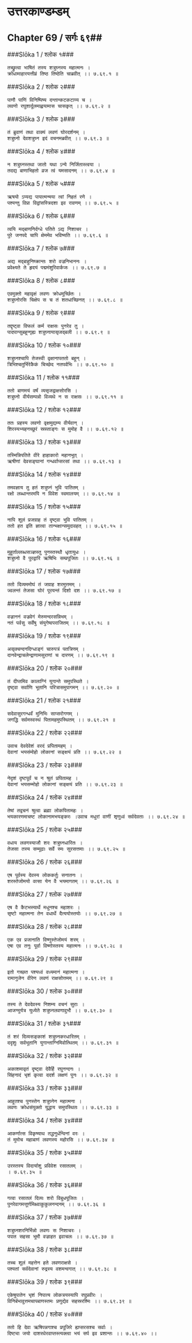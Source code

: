 उत्तरकाण्डम्डम्
===============================


## Chapter 69  / सर्गः ६९##


###Slōka 1 / श्लोक १###


    तच्छ्रुत्वा भाषितं तस्य शत्रुघ्नस्य महात्मनः ।
    क्रोधामाहारयत्तीव्रं तिष्ठ तिष्ठेति चाब्रवीत् ।। ७.६९.१ ॥


###Slōka 2 / श्लोक २###


    पाणौ पाणिं विनिष्पिष्य दन्तान्कटकटाय्य च ।
    लवणो रघुशार्दूलमाह्वयामास चासकृत् ।। ७.६९.२ ॥


###Slōka 3 / श्लोक ३###


    तं ब्रुवाणं तथा वाक्यं लवणं घोरदर्शनम् ।
    शत्रुघ्नो देवशत्रुघ्न इदं वचनमब्रवीत् ।। ७.६९.३ ॥


###Slōka 4 / श्लोक ४###


    न शत्रुघ्नस्तथा जातो यथा ऽन्ये निर्जितास्त्वया ।
    तदद्य बाणाभिहतो व्रज त्वं यमसादनम् ।। ७.६९.४ ॥


###Slōka 5 / श्लोक ५###


    ऋषयो ऽप्यद्य पापात्मन्मया त्वां निहतं रणे ।
    पश्यन्तु विप्रा विद्वांसस्त्रिदशा इव रावणम् ।। ७.६९.५ ॥


###Slōka 6 / श्लोक ६###


    त्वयि मद्बाणनिर्दग्धे पतिते ऽद्य निशाचर ।
    पुरे जनपदे चापि क्षेममेव भविष्यति ।। ७.६९.६ ॥


###Slōka 7 / श्लोक ७###


    अद्य मद्बाहुनिष्क्रान्तः शरो वज्रनिभाननः ।
    प्रवेक्ष्यते ते हृदयं पद्ममंशुरिवार्कजः ।। ७.६९.७ ॥


###Slōka 8 / श्लोक ८###


    एवमुक्तो महावृक्षं लवणः क्रोधमूर्च्छितः ।
    शत्रुघ्नोरसि चिक्षेप स च तं शतधाच्छिनत् ।। ७.६९.८ ॥


###Slōka 9 / श्लोक ९###


    तद्दृष्ट्वा विफलं कर्म राक्षसः पुनरेव तु ।
    पादपान्सुबहून्गृह्य शत्रुघ्नायासृजद्बली ।। ७.६९.९ ॥


###Slōka 10 / श्लोक १०###


    शत्रुघ्नश्चापि तेजस्वी वृक्षानापततो बहून् ।
    त्रिभिश्चतुर्भिरेकैकं चिच्छेद नतपर्वभिः ।। ७.६९.१० ॥


###Slōka 11 / श्लोक ११###


    ततो बाणमयं वर्षं व्यसृजद्राक्षसोरसि ।
    शत्रुघ्नो वीर्यसम्पन्नो विव्यथे न स राक्षसः ।। ७.६९.११ ॥


###Slōka 12 / श्लोक १२###


    ततः प्रहस्य लवणो वृक्षमुद्यम्य वीर्यवान् ।
    शिरस्यभ्यहनच्छूरं स्रस्ताङ्गः स मुमोह वै ।। ७.६९.१२ ॥


###Slōka 13 / श्लोक १३###


    तस्मिन्निपतिते वीरे हाहाकारो महानभूत् ।
    ऋषीणां देवसङ्घानां गन्धर्वाप्सरसां तथा ।। ७.६९.१३ ॥


###Slōka 14 / श्लोक १४###


    तमवज्ञाय तु हतं शत्रुघ्नं भुवि पातितम् ।
    रक्षो लब्धान्तरमपि न विवेश स्वमालयम् ।। ७.६९.१४ ॥


###Slōka 15 / श्लोक १५###


    नापि शूलं प्रजग्राह तं दृष्ट्वा भुवि पातितम् ।
    ततो हत इति ज्ञात्वा तान्भक्षान्समुदावहत् ।। ७.६९.१५ ॥


###Slōka 16 / श्लोक १६###


    मुहूर्ताल्लब्धसञ्ज्ञस्तु पुनस्तस्थौ धृतायुधः ।
    शत्रुघ्नो वै पुरद्वारि ऋषिभिः सम्प्रपूजितः ।। ७.६९.१६ ॥


###Slōka 17 / श्लोक १७###


    ततो दिव्यममोघं तं जग्राह शरमुत्तमम् ।
    ज्वलन्तं तेजसा घोरं पूरयन्तं दिशो दश ।। ७.६९.१७ ॥


###Slōka 18 / श्लोक १८###


    वज्राननं वज्रवेगं मेरुमन्दरसन्निभम् ।
    नतं पर्वसु सर्वेषु संयुगेष्वपराजितम् ।। ७.६९.१८ ॥


###Slōka 19 / श्लोक १९###


    असृक्चन्दनदिग्धाङ्गं चारुपत्रं पतत्रिणम् ।
    दानवेन्द्राचलेन्द्राणामसुराणां च दारणम् ।। ७.६९.१९ ॥


###Slōka 20 / श्लोक २०###


    तं दीप्तमिव कालाग्निं युगान्ते समुपस्थिते ।
    दृष्ट्वा सर्वाणि भूतानि परित्रासमुपागमन् ।। ७.६९.२० ॥


###Slōka 21 / श्लोक २१###


    सदेवासुरगन्धर्वं मुनिभिः साप्सरोगणम् ।
    जगद्धि सर्वमस्वस्थं पितामहमुपस्थितम् ।। ७.६९.२१ ॥


###Slōka 22 / श्लोक २२###


    उवाच देवदेवेशं वरदं प्रपितामहम् ।
    देवानां भयसंमोहो लोकानां सङ्क्षयं प्रति ।। ७.६९.२२ ॥


###Slōka 23 / श्लोक २३###


    नेदृशं दृष्टपूर्वं च न श्रुतं प्रपितामह ।
    देवानां भयसम्मोहो लोकानां सङ्क्षयं प्रति ।। ७.६९.२३ ॥


###Slōka 24 / श्लोक २४###


    तेषां तद्वचनं श्रुत्वा ब्रह्मा लोकपितामहः ।
    भयकारणमाचष्ट लोकानामभयङ्करः ।उवाच मधुरां वाणीं शृणुध्वं सर्वदेवताः ।। ७.६९.२४ ॥


###Slōka 25 / श्लोक २५###


    वधाय लवणस्याजौ शरः शत्रुघ्नधारितः ।
    तेजसा तस्य सम्मूढाः सर्वे स्मः सुरसत्तमाः ।। ७.६९.२५ ॥


###Slōka 26 / श्लोक २६###


    एष पूर्वस्य देवस्य लोककर्तुः सनातनः ।
    शरस्तेजोमयो वत्सा येन वै भयमागतम् ।। ७.६९.२६ ॥


###Slōka 27 / श्लोक २७###


    एष वै कैटभस्यार्थे मधुनश्च महाशरः ।
    सृष्टो महात्मना तेन वधार्थे दैत्ययोस्तयोः ।। ७.६९.२७ ॥


###Slōka 28 / श्लोक २८###


    एक एव प्रजानाति विष्णुस्तेजोमयं शरम् ।
    एषा एव तनुः पूर्वा विष्णोस्तस्य महात्मनः ।। ७.६९.२८ ॥


###Slōka 29 / श्लोक २९###


    इतो गच्छत पश्यध्वं वध्यमानं महात्मना ।
    रामानुजेन वीरेण लवणं राक्षसोत्तमम् ।। ७.६९.२९ ॥


###Slōka 30 / श्लोक ३०###


    तस्य ते देवदेवस्य निशम्य वचनं सुराः ।
    आजग्मुर्यत्र युध्येते शत्रुघ्नलवणावुभौ ।। ७.६९.३० ॥


###Slōka 31 / श्लोक ३१###


    तं शरं दिव्यसङ्काशं शत्रुघ्नकरधारितम् ।
    ददृशुः सर्वभूतानि युगान्ताग्निमिवोत्थितम् ।। ७.६९.३१ ॥


###Slōka 32 / श्लोक ३२###


    अकाशमावृतं दृष्ट्वा देवैर्हि रघुनन्दनः ।
    सिंहनादं भृशं कृत्वा ददर्श लक्षणं पुनः ।। ७.६९.३२ ॥


###Slōka 33 / श्लोक ३३###


    आहूतश्च पुनस्तेन शत्रुघ्नेन महात्मना ।
    लवणः क्रोधसंयुक्तो युद्धाय समुपस्थितः ।। ७.६९.३३ ॥


###Slōka 34 / श्लोक ३४###


    आकर्णात्स विकृष्याथ तद्धनुर्धन्विनां वरः ।
    तं मुमोच महाबाणं लवणस्य महोरसि ।। ७.६९.३४ ॥


###Slōka 35 / श्लोक ३५###


    उरस्तस्य विदार्याशु प्रविवेश रसातलम् ।
    । ७.६९.३५ ॥


###Slōka 36 / श्लोक ३६###


    गत्वा रसातलं दिव्यः शरो विबुधपूजितः ।
    पुनरेवागमत्तूर्णमिक्ष्वाकुकुलनन्दनम् ।। ७.६९.३६ ॥


###Slōka 37 / श्लोक ३७###


    शत्रुघ्नशरनिर्भिन्नो लवणः स निशाचरः ।
    पपात सहसा भूमौ वज्राहत इवाचलः ।। ७.६९.३७ ॥


###Slōka 38 / श्लोक ३८###


    तच्च शूलं महत्तेन हते लवणराक्षसे ।
    पश्यतां सर्वदेवानां रुद्रस्य वशमन्वगात् ।। ७.६९.३८ ॥


###Slōka 39 / श्लोक ३९###


    एकेषुपातेन भृशं निपात्य लोकत्रयस्यापि रघुप्रवीरः ।
    विनिर्बभावुत्तमचापबाणस्तमः प्रणुद्येव सहस्ररश्मिः ।। ७.६९.३९ ॥


###Slōka 40 / श्लोक ४०###


    ततो हि देवा ऋषिपन्नगाश्च प्रपूजिरे ह्यप्सरसश्च सर्वाः ।
    दिष्ट्या जयो दाशरथेरवाप्तस्त्यक्त्वा भयं सर्प इव प्रशान्तः ।। ७.६९.४० ।।


